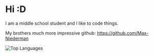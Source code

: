# Hi :D

I am a middle school student and I like to code things.

My brothers much more impressive github: https://github.com/Max-Niederman

![Top Languages](https://github-readme-stats.vercel.app/api/top-langs/?username=gavin-niederman&layout=compact&title_color=00b9b9&text_color=00b9b9&icon_color=8FBCBB&bg_color=0d1117&border_color=0d1117)
